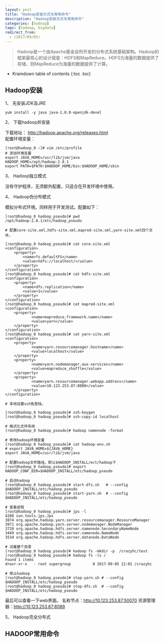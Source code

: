 ```yaml
---
layout: post
title: "Hadoop安装方式与常用命令"
description: "Hadoop安装方式与常用命令"
categories: [hadoop]
tags: [hadoop, bigdata]
redirect_from:
  - /2017/09/05/
---
```


> Hadoop是一个由Apache基金会所开发的分布式系统基础架构。Hadoop的框架最核心的设计就是：HDFS和MapReduce。HDFS为海量的数据提供了存储，则MapReduce为海量的数据提供了计算。

* Kramdown table of contents
{:toc .toc}

## Hadoop安装 

1、  先安装JDK及JRE

    yum install -y java java-1.8.0-openjdk-devel


2、 下载hadoop并安装

下载地址： http://hadoop.apache.org/releases.html  
配置环境变量： 
   
    [root@hadoop_0 ~]# vim /etc/profile
    # 添加环境变量
    export JAVA_HOME=/usr/lib/jvm/java
    HADOOP_HOME=/opt/hadoop-2.8.1
    export PATH=$PATH:$HADOOP_HOME/bin:$HADOOP_HOME/sbin


3、 Hadoop独立模式

没有守护程序，无须额外配置，只适合在开发环境中使用。

4、 Hadoop伪分布模式

模拟分布式环境。同样用于开发测试。配置如下：

    [root@hadoop_0 hadoop_pseudo]# pwd
	/opt/hadoop-2.8.1/etc/hadoop_pseudo

	# 配置core-site.xml,hdfs-site.xml,mapred-site.xml,yarn-site.xml四个文件。

	[root@hadoop_0 hadoop_pseudo]# cat core-site.xml 
    <configuration>
    	<property>
    		<name>fs.defaultFS</name>
    		<value>hdfs://localhost/</value>
    	</property>
    </configuration>
	[root@hadoop_0 hadoop_pseudo]# cat hdfs-site.xml 
	<configuration>
		<property>
			<name>dfs.replication</name>
			<value>1</value>
		</property>
	</configuration>
	[root@hadoop_0 hadoop_pseudo]# cat mapred-site.xml 
	<configuration>
        <property>
                <name>mapreduce.framework.name</name>
                <value>yarn</value>
        </property>
	</configuration>	
	[root@hadoop_0 hadoop_pseudo]# cat yarn-site.xml 
	<configuration>
        <property>
                <name>yarn.resourcemanager.hostname</name>
                <value>localhost</value>
        </property>
        <property>
                <name>yarn.nodemanager.aux-services</name>
                <value>mapreduce_shuffle</value>
        </property>
		<property>
                <name>yarn.resourcemanager.webapp.address</name>
                <value>10.123.253.87:8088</value>
        </property>
	</configuration>

	# 本地设置ssh免登陆。

	[root@hadoop_0 hadoop_pseudo]# ssh-keygen 
	[root@hadoop_0 hadoop_pseudo]# ssh-copy-id localhost

	# 格式化文件系统
	[root@hadoop_0 hadoop_pseudo]# hadoop namenode -format

	# 修改hadoop环境变量
	[root@hadoop_0 hadoop_pseudo]# cat hadoop-env.sh 
	# export JAVA_HOME=${JAVA_HOME}
	export JAVA_HOME=/usr/lib/jvm/java
	
	# 配置hadoop文件路径。默认$HADOOP_INSTALL/ect/hadoop下
	[root@hadoop_0 hadoop_pseudo]# export HADOOP_CONF_DIR=$HADOOP_INSTALL/etc/hadoop_pseudo 

	# 启动hadoop
	[root@hadoop_0 hadoop_pseudo]# start-dfs.sh   # --config $HADOOP_INSTALL/etc/hadoop_pseudo 
	[root@hadoop_0 hadoop_pseudo]# start-yarn.sh  # --config $HADOOP_INSTALL/etc/hadoop_pseudo 
	
	# 查看进程
	[root@hadoop_0 hadoop_pseudo]# jps -l
	4288 sun.tools.jps.Jps
	3874 org.apache.hadoop.yarn.server.resourcemanager.ResourceManager
	3971 org.apache.hadoop.yarn.server.nodemanager.NodeManager
	3720 org.apache.hadoop.hdfs.server.namenode.SecondaryNameNode
	3449 org.apache.hadoop.hdfs.server.namenode.NameNode
	3534 org.apache.hadoop.hdfs.server.datanode.DataNode

	# 试着建个目录
	[root@hadoop_0 hadoop_pseudo]# hadoop fs -mkdir -p  /crazyhc/test
	[root@hadoop_0 hadoop_pseudo]# hadoop fs -ls /
	Found 1 items
	drwxr-xr-x   - root supergroup          0 2017-09-05 12:01 /crazyhc

	# 停止hadoop
	[root@hadoop_0 hadoop_pseudo]# stop-yarn.sh # --config $HADOOP_INSTALL/etc/hadoop_pseudo
	[root@hadoop_0 hadoop_pseudo]# stop-dfs.sh  # --config $HADOOP_INSTALL/etc/hadoop_pseudo

最后可以查看一下web界面。  名称节点：http://10.123.253.87:50070 资源管理器：http://10.123.253.87:8088

5、 Hadoop完全分布式

## HADOOP常用命令
